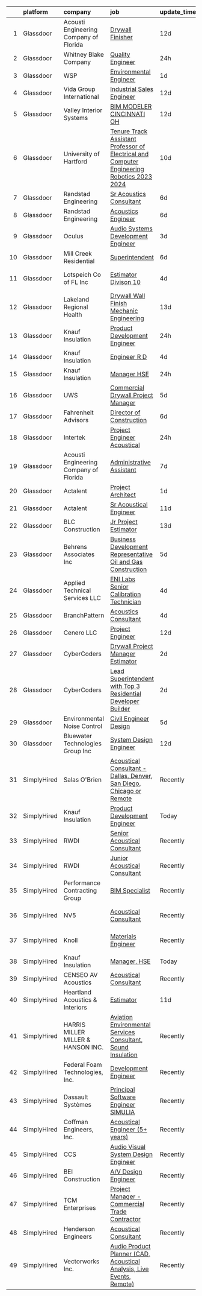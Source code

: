 

|    | platform    | company                                | job                                                                                                                                                                                                                                                                                                                                                                                                                                                                                                                                                                                                                                                                                                                                                                                                                                                                                                                                                                                                                                                                                                                                                                                                                                                                                                                                                                                                                                                                    | update_time   | location                  |
|---:|:------------|:---------------------------------------|:-----------------------------------------------------------------------------------------------------------------------------------------------------------------------------------------------------------------------------------------------------------------------------------------------------------------------------------------------------------------------------------------------------------------------------------------------------------------------------------------------------------------------------------------------------------------------------------------------------------------------------------------------------------------------------------------------------------------------------------------------------------------------------------------------------------------------------------------------------------------------------------------------------------------------------------------------------------------------------------------------------------------------------------------------------------------------------------------------------------------------------------------------------------------------------------------------------------------------------------------------------------------------------------------------------------------------------------------------------------------------------------------------------------------------------------------------------------------------|:--------------|:--------------------------|
|  1 | Glassdoor   | Acousti Engineering Company of Florida | [Drywall Finisher](https://www.glassdoor.com/partner/jobListing.htm?pos=130&ao=1136043&s=58&guid=000001833ae28e3aae24c8f86bc2ec5a&src=GD_JOB_AD&t=SR&vt=w&ea=1&cs=1_1d80d555&cb=1663140270107&jobListingId=1008111307410&jrtk=3-0-1gcte53of2g8k001-1gcte53p223e0000-59faddc4ab980439-)                                                                                                                                                                                                                                                                                                                                                                                                                                                                                                                                                                                                                                                                                                                                                                                                                                                                                                                                                                                                                                                                                                                                                                                 | 12d           | Gainesville, FL           |
|  2 | Glassdoor   | Whitney Blake Company                  | [Quality Engineer](https://www.glassdoor.com/partner/jobListing.htm?pos=124&ao=1136043&s=58&guid=000001833ae28e3aae24c8f86bc2ec5a&src=GD_JOB_AD&t=SR&vt=w&ea=1&cs=1_7aeba4ee&cb=1663140270107&jobListingId=1008136506633&jrtk=3-0-1gcte53of2g8k001-1gcte53p223e0000-1b82a6fbd75a1906-)                                                                                                                                                                                                                                                                                                                                                                                                                                                                                                                                                                                                                                                                                                                                                                                                                                                                                                                                                                                                                                                                                                                                                                                 | 24h           | Bellows Falls, VT         |
|  3 | Glassdoor   | WSP                                    | [Environmental Engineer](https://www.glassdoor.com/partner/jobListing.htm?pos=120&ao=1136043&s=58&guid=000001833ae28e3aae24c8f86bc2ec5a&src=GD_JOB_AD&t=SR&vt=w&cs=1_9961ebcd&cb=1663140270106&jobListingId=1008135079902&jrtk=3-0-1gcte53of2g8k001-1gcte53p223e0000-3a8945c45c2858a6-)                                                                                                                                                                                                                                                                                                                                                                                                                                                                                                                                                                                                                                                                                                                                                                                                                                                                                                                                                                                                                                                                                                                                                                                | 1d            | Washington, DC            |
|  4 | Glassdoor   | Vida Group International               | [Industrial Sales Engineer](https://www.glassdoor.com/partner/jobListing.htm?pos=111&ao=1110586&s=58&guid=000001833ae28e3aae24c8f86bc2ec5a&src=GD_JOB_AD&t=SR&vt=w&ea=1&cs=1_ac33d151&cb=1663140270105&jobListingId=1008111180203&cpc=87A0A889578C8297&jrtk=3-0-1gcte53of2g8k001-1gcte53p223e0000-45ea590a11d36c19--6NYlbfkN0BKh1GfjG2GgaweCGwRilhKqgQKQyGWwoUkATQ-Al_G5lMZaAAyGkry29crxpYVDw2smx5vOMK2DdRc0hXkJn9mO1yeXw5Z4yiHqiKVai_-9oyhLah3zUuXSCNkcEtYyU_QDCB191cXXHETPAK-xCWV0Oc6TCALtN7vd5YSsFzsLKy4_Kyy-Cm-6k8bjFeVc2EyHoW4CsVnPTrS7BNH46_qBZeXSGegPJnI9evaUxXV9eVvWu6_H8oDX78hSlKXmYFC_8CU33k9Xa8qNLY30B3BvrjWUA4-7PiCATEr05l0lkCkXvI9T5fAIZdibp3XxGUTf2GKITzIal-wsQqMcZyyOyt-OM2mvyJKez1_TcNbfdYIR-9lOal7qQlM5E1wzmysgjO-jfCrMc99Vs5a7iAZF0IsOS95BuYmw-svrGzSy1clzmSrHdLSK13RqUz9qkRVmpQD8ifUlWgYAHFsT5HJEfK-pZaqF9ZmSx1GejD7V91zeWXYHalG7z-F4Baa4s7x3vGTqZCQrQ%3D%3D)                                                                                                                                                                                                                                                                                                                                                                                                                                                                                                                                                                                       | 12d           | Texas                     |
|  5 | Glassdoor   | Valley Interior Systems                | [BIM MODELER  CINCINNATI  OH](https://www.glassdoor.com/partner/jobListing.htm?pos=129&ao=1136043&s=58&guid=000001833ae28e3aae24c8f86bc2ec5a&src=GD_JOB_AD&t=SR&vt=w&ea=1&cs=1_cbd4baa1&cb=1663140270107&jobListingId=1008110216426&jrtk=3-0-1gcte53of2g8k001-1gcte53p223e0000-e6d99eb67944afce-)                                                                                                                                                                                                                                                                                                                                                                                                                                                                                                                                                                                                                                                                                                                                                                                                                                                                                                                                                                                                                                                                                                                                                                      | 12d           | Cincinnati, OH            |
|  6 | Glassdoor   | University of Hartford                 | [Tenure Track Assistant Professor of Electrical and Computer Engineering  Robotics   2023 2024 ](https://www.glassdoor.com/partner/jobListing.htm?pos=121&ao=1136043&s=58&guid=000001833ae28e3aae24c8f86bc2ec5a&src=GD_JOB_AD&t=SR&vt=w&cs=1_9570f536&cb=1663140270106&jobListingId=1008115321804&jrtk=3-0-1gcte53of2g8k001-1gcte53p223e0000-bc0c8d21b4a7b663-)                                                                                                                                                                                                                                                                                                                                                                                                                                                                                                                                                                                                                                                                                                                                                                                                                                                                                                                                                                                                                                                                                                        | 10d           | West Hartford, CT         |
|  7 | Glassdoor   | Randstad Engineering                   | [Sr  Acoustics Consultant](https://www.glassdoor.com/partner/jobListing.htm?pos=112&ao=1110586&s=58&guid=000001833ae28e3aae24c8f86bc2ec5a&src=GD_JOB_AD&t=SR&vt=w&ea=1&cs=1_28449f0a&cb=1663140270105&jobListingId=1008123442669&cpc=48B9F4758953335C&jrtk=3-0-1gcte53of2g8k001-1gcte53p223e0000-9365064320d96566--6NYlbfkN0BDx217eft1lC7uqItkaModCFPNh_e0lnHdKkvEJecXwu4gIqA7CFTnXnpT3oVx673wVCsKyHfZF2H7vfg-C-kQNyuMQoGWERsley9RsTTLg193ncbxe3vac06v7U4x3r7xO6gNvJHID_6Qcwtg4u_yVvCCLNP5dJ9cLiRkR46TnmjSt5zZQTv-3vxipWCtVi5-f-nOrEy02mvgij1PwwYuWA5b1Wg81RooJOyNoGU4ZA4I9NTz0Jt86ttZguhlaV9lnEgG5ORxOJxLEdTOaqXKmdfzOvjvJ2dJBr1GmCKQYJHXdb0-DeQxsH0HQh4Gh7MoZAaQOvAPh-qfDZxxmQBrmC_hN3OEYPR_LAJgNTGiu0pB_1_wDFWEY5BWdm_0TkVUE-7_S4McRcCkX5ktG1kFxrEuPfpDGhiqeZFk4EJG7BYAYNteYII76ZMFk8NUTsmG5kkwHp-joiYl1bN64EbOJc7IhZsqKoy3W2JFD3EuN4qak6umYiSuR0RSYh8sPG8m8swLHBOIxW_kkv828M04a8k5Y1WRgPUOU7Kr31E-l3UT45LtgRIUZITnq95I23nxUR_iSpHs1Ok-OuZ8iNc4XoOa4y3qR26tKymyRrZE7tCNj9YNY9GeAwgxDlevetfnA22mkQJ_C-4QbAnEdz8H)                                                                                                                                                                                                                                                                                                                                                                                                                                                    | 6d            | Los Angeles, CA           |
|  8 | Glassdoor   | Randstad Engineering                   | [Acoustics Engineer](https://www.glassdoor.com/partner/jobListing.htm?pos=113&ao=1110586&s=58&guid=000001833ae28e3aae24c8f86bc2ec5a&src=GD_JOB_AD&t=SR&vt=w&ea=1&cs=1_42fe35f8&cb=1663140270105&jobListingId=1008123442672&cpc=1160948BCBA38B5B&jrtk=3-0-1gcte53of2g8k001-1gcte53p223e0000-0c40274f66cba0c1--6NYlbfkN0BDx217eft1lC7uqItkaModCFPNh_e0lnHdKkvEJecXwu4gIqA7CFTnXnpT3oVx673wVCsKyHfZF5wrjbNbTx-uVUz91CaNJ7PRAnKJ0RYwhn-dYa4fThc24i7nTy_8dGSknNKTTrwWLF5Qxr_jZ-gP4o7qVr36d8BA-WkwGLh7dCcXB99IYEqYx6Utx84CS1J-W59PwlQ6hKmIlxjxLVAsIcBJE3XkTtNPKAWN6pxPmvysvCaU9ndlIuo1HstfiuiWIiqFyj3idVKitsqmQmaIW8nM0M6efj88VqIPUfc5r750KdtJwVCpXhlzTfYT_okHLja0txo2uJ_NyHw7qYYeJNHufiqj561mvZgii2NGM1MdsvY8xX5b8uNovHsaHYsmFyBmdWkMRZnCAHn6my2pFVAR9xFb3bENPJLrNaGTXquWaiznpVwzRy3yqC0syW8_lEgGdArvC-6WVYZDNnO3Gu29e3_sSZX9HVW34w4WjGOx8VjPNe6ytzWxDAbvFt8EE1RokXdYLAX-h4PK4XlEn_TDtLizf80tmr0MXnLXFPsBFJ8K2YL8k5uybVwzJURowqkvPMroYCLCQ-XxioNmd_9b1sHTvHrPNsHGkKe9otqSIbphi7bDFR_5AFW-bSHcv2WNCdH91g%3D%3D)                                                                                                                                                                                                                                                                                                                                                                                                                                                              | 6d            | Los Angeles, CA           |
|  9 | Glassdoor   | Oculus                                 | [Audio Systems Development Engineer](https://www.glassdoor.com/partner/jobListing.htm?pos=110&ao=1110586&s=58&guid=000001833ae28e3aae24c8f86bc2ec5a&src=GD_JOB_AD&t=SR&vt=w&cs=1_6379d201&cb=1663140270104&jobListingId=1008130556258&cpc=F583A5AE0DDDFE3A&jrtk=3-0-1gcte53of2g8k001-1gcte53p223e0000-8bb82cbbe3504354--6NYlbfkN0DYl4UJW4r1Vl7FEn6T9F-rD9lpC-0oMJVSiWjK_MGUd8e8cHXcpv6KPyjLHZEfqkUa2Jc6cPcSLweQXWFi6jgfWOB8t5nt2TJ8m4ZXvMzZeSMyU9pEWSUsWTNp2Ij30FrBtZC-9zO3hKWrdhuAuW-GSgnkFm94c00Mkzg9ijuhK47E6eMhy5_d7MylRijb7R14gyYRZzzZjjNm73Ozo8OxxHu-3b1lCAoO07NWWtQkkXwzzx-XrVkGHKXMvr3ABLdtjwhQMN2oiWEh2qEVSAGQ5jTY9BUMOS6wt6i0WR82doy7KwAnLeubo715vF2rNmUT9us2HVLpx8HwtZmZh0wTCBewf3WqxP_-HNVMiYF3TLkz6haXNrDBK0DaplhdnGRUDeFLuXOcQcBxOo4ydyaaxei66vEz57-77RXIP3o8lzUjsbNgB5ipV4WJpsQEU5ozwcTfGhKMMd4TzGiYzo0eikAl4EybErhgYfVmgutv3jObHSF8aZp3tvTqMzbVOwQe2OYX-1EDuQ58O-iMIRMEBJP0tgvcGtYl5cIbGiyVjCyfb94m_tTOExcrPzSFu-HbwfgiG7FPNS0p9yJbizVueTj4t0CtembJ8CSQ3Wzgk7B-WNoRbrnQfRovmPXFNcoAQz4uqNAxfCot2_SwJ0gDIj2t46m17_wQ7d_DzZ1L5euWVzN1OgLVtXI2Oljhy_gIRR763V7aWqX1FRQxIehiuAHg1OIOwpyEvvcB7peSRgcinCF2Mco7EVC4FShgOMarEFcfFP16h1i8G_v3TFiTqdw50K92T1zlLLfbrrAuxQkPzX3RrjqKyAUXDcPWjea7mxGlEXY0ydyJNKMgsQJdK0zLXcy9KbaiaqjcFVOig-y-mw0-Htm6f_svfEkERr3QG5KI2W-Zx4nCJ4epuA1Zu6dtXDOiUDE0hiTR7NwE0EyVoaQ4wcpv9AH7xtd1KSMu_6Yg6BiyEyfh9t_B9dPdP0tu1sjgaWHOSz7hIyLRrYSZNaQEtwcRlcNf20tXZVCeWcTXlmxtKSP9b4RsjeRWshciLKbka0RafngbPrHeNOb5VvuarVhm0EoIA_-2xbs%3D) | 3d            | New York, NY              |
| 10 | Glassdoor   | Mill Creek Residential                 | [Superintendent](https://www.glassdoor.com/partner/jobListing.htm?pos=125&ao=1136043&s=58&guid=000001833ae28e3aae24c8f86bc2ec5a&src=GD_JOB_AD&t=SR&vt=w&cs=1_7c3350e3&cb=1663140270107&jobListingId=1008124330134&jrtk=3-0-1gcte53of2g8k001-1gcte53p223e0000-0b403970414c25f4-)                                                                                                                                                                                                                                                                                                                                                                                                                                                                                                                                                                                                                                                                                                                                                                                                                                                                                                                                                                                                                                                                                                                                                                                        | 6d            | Atlanta, GA               |
| 11 | Glassdoor   | Lotspeich Co  of FL  Inc               | [Estimator   Divison 10](https://www.glassdoor.com/partner/jobListing.htm?pos=107&ao=1110586&s=58&guid=000001833ae28e3aae24c8f86bc2ec5a&src=GD_JOB_AD&t=SR&vt=w&ea=1&cs=1_aa036282&cb=1663140270104&jobListingId=1008129396119&cpc=25F7D4ABB6558D0F&jrtk=3-0-1gcte53of2g8k001-1gcte53p223e0000-41f33a4b0cf844e4--6NYlbfkN0ARd-d_mk3fv7CsTzJI1efZU9fdCZ0pIicvHcE4ak8lb2QDs69G3HXkD85mIZKgWie_EH0ttPTPLMQXyY7SATuMQCCrub-AMTqhc3uVH_oQyp47DA5ooRc8lTMJsZy1cVtTpsBF2YP3KwdWWYbEUTBr1yJCjnaztYUpDGz0-7SlBzygTNjme7H-PpCkDTMMZx5UjTMB_ub4XkFYhEZUwe-mCKjbPAXc4C4HOFgvkIccFWPIk8Na-QtRl7BUrYP2O9XVEH39OXEsAU1wp3kaA6OwcVJJhGCY0MvhZ4R6JYDrola35jzaYsV1B9qVfgRR0IUH5LGyN0INsAtKC0OKhSSZV3BRgeOZlJtt1tGpxYKPBUXASY-btZWgxkhZo9BM_9zQlSqTKZ-07mZLoUuOZ4fDaIdBqrIMYzZHepGMqAPGBeBi-RG8kssOtUmw4QCgQq0hT3JTaxTnRXN9mWmYFO7pi5PU3xoJ-AYZkM2fdSDHJPyUuCkKBdzCe81U-LwHfwe1DqnclZd0OQ%3D%3D)                                                                                                                                                                                                                                                                                                                                                                                                                                                                                                                                                                                          | 4d            | Fort Lauderdale, FL       |
| 12 | Glassdoor   | Lakeland Regional Health               | [Drywall Wall Finish Mechanic   Engineering](https://www.glassdoor.com/partner/jobListing.htm?pos=119&ao=1136043&s=58&guid=000001833ae28e3aae24c8f86bc2ec5a&src=GD_JOB_AD&t=SR&vt=w&ea=1&cs=1_95ed75a0&cb=1663140270106&jobListingId=1008105991833&jrtk=3-0-1gcte53of2g8k001-1gcte53p223e0000-b499d157572859d4-)                                                                                                                                                                                                                                                                                                                                                                                                                                                                                                                                                                                                                                                                                                                                                                                                                                                                                                                                                                                                                                                                                                                                                       | 13d           | Lakeland, FL              |
| 13 | Glassdoor   | Knauf Insulation                       | [Product Development Engineer](https://www.glassdoor.com/partner/jobListing.htm?pos=101&ao=1110586&s=58&guid=000001833ae28e3aae24c8f86bc2ec5a&src=GD_JOB_AD&t=SR&vt=w&ea=1&cs=1_1f9ecbd8&cb=1663140270103&jobListingId=1008136628584&cpc=E1C104E4DB0A9973&jrtk=3-0-1gcte53of2g8k001-1gcte53p223e0000-7856583687082724--6NYlbfkN0AgCNq5Q9JZmzoW3qRvN8nsjI_K7hzeHLTyl9cbg4zvCuAwJ3I6BceYlWxJTxN8DwW-UgRDF5JuJSKTmh-k_N52AEArxxyOD0WNUcQZlgAObincYvAH3IXG2_TrzqqD9soyCYF-0ntN6ekpt19krMHsaZEVX2aNutxJltnPodVuJ0PmGP4bchhFhDJKX5NYnqoeKLXeXubYVgl345pmeVEpFmmUyk0JuyZxT3v-3tcOZL09ICJy8mBcfPCv8sbxCEM9Qj1NUDqp5g2xzEtcQ3Af67d-JIW4c2vqxVT1rEUV1-t0qroQcfpaPd0CJ0UTLyF3tSZYh6ljBJd2r5WtBmdW5Go8xF18nvpil7bTtAfXlY8oUnZMBXmctEyd6qaw9emAWod0nu2Ft1OFSS0lAX-zyO_I7q5LOCpd6HKE30F6adubJ74WRS0A8-GV579NGVbs3qO79V5XJCFJn63RKJN9hxlg1n5s2wjyTO_FblOlCd2WTvzicrl1DVSLSE0sD84vEQ1JQZm85dF6aVrkn9aC)                                                                                                                                                                                                                                                                                                                                                                                                                                                                                                                                                                                | 24h           | Shelbyville, IN           |
| 14 | Glassdoor   | Knauf Insulation                       | [Engineer  R D](https://www.glassdoor.com/partner/jobListing.htm?pos=122&ao=1136043&s=58&guid=000001833ae28e3aae24c8f86bc2ec5a&src=GD_JOB_AD&t=SR&vt=w&cs=1_f6bf2d3c&cb=1663140270107&jobListingId=1008128375857&jrtk=3-0-1gcte53of2g8k001-1gcte53p223e0000-c98b017abcfe1be5-)                                                                                                                                                                                                                                                                                                                                                                                                                                                                                                                                                                                                                                                                                                                                                                                                                                                                                                                                                                                                                                                                                                                                                                                         | 4d            | Shelbyville, IN           |
| 15 | Glassdoor   | Knauf Insulation                       | [Manager  HSE](https://www.glassdoor.com/partner/jobListing.htm?pos=102&ao=1110586&s=58&guid=000001833ae28e3aae24c8f86bc2ec5a&src=GD_JOB_AD&t=SR&vt=w&ea=1&cs=1_7723fd89&cb=1663140270103&jobListingId=1008136636747&cpc=328097CF308554EF&jrtk=3-0-1gcte53of2g8k001-1gcte53p223e0000-25d16cc0c1dbeb12--6NYlbfkN0AgCNq5Q9JZmzoW3qRvN8nsjI_K7hzeHLTyl9cbg4zvCuAwJ3I6BceYlWxJTxN8DwW-UgRDF5JuJYc2n8PO4HPRt_RtoDrYHUrIQyQlNivMnlrlqOvQ0JwL8bfnY2uRedQFLYar8RF_NB9ClyQ6OKOKiMokRuMy3aNWuR6GrWpPJKnp709K_dyXpWIOAMrkTpYcM2WtWmlu4JlYF-ey8lTZXlWKFQaxPF4YA65JC6-6bkaUlNWMmytAY25CjYKWiraFVR95LlsOL0t3PgMP4vAGmBu_K0tDX3hQ_J92RhbSxphsZm0DBMG9GIL_BQ1PVNS8yAcJNtivSda-PddnZdeFedIVXZn-IGbmx30U9afoDpFJ067t0o2Q-M3X_m58dX5bvHfSXBH9rLJk2wO0tpX76WwO9UcxuRKGz_wuQyqwcnKhUhJ_FVfdI5IPAYqH2Sc51gUIAd5JuYFbNfCfGiUXEUzGk3y8qWDJ26P4JchIHvfz3YVu3uNNZP6aDmNP-e2Zn7JXWaNJ1Oqo7ATdFCH7)                                                                                                                                                                                                                                                                                                                                                                                                                                                                                                                                                                                                | 24h           | Shasta Lake, CA           |
| 16 | Glassdoor   | UWS                                    | [Commercial Drywall Project Manager](https://www.glassdoor.com/partner/jobListing.htm?pos=105&ao=1110586&s=58&guid=000001833ae28e3aae24c8f86bc2ec5a&src=GD_JOB_AD&t=SR&vt=w&ea=1&cs=1_ce534553&cb=1663140270104&jobListingId=1008126710607&cpc=E1C104E4DB0A9973&jrtk=3-0-1gcte53of2g8k001-1gcte53p223e0000-3f8b16f3b7b2c9e6--6NYlbfkN0AtlW_omU2Xx3W-19HQ_drmTKCWebiHnmA5lS5PDL5G8WHWVC1E87Ezqn1M9--IDSiH_iqFHr-Y2FCd47_jyiTPkxcEYNtCMoJ2UjSxTabh2Cp_ttFnCWkYd0Oa4Ak7o6gJXBmpTPvt52Nxoi5DFCjMmYdLdf0poSH5Ip_fyZuaT9kJaKPirAbgUUw8vV_yb0YyaRKI7UgYufZsOmVbQTk17KHBCB3ei9cM79FXAwpb-2mV06nKCRcYVi3lwsI4RrThRA1rWOmTctode9K3AmuPT3Z_oQY5LtXl9naiRR_oEJndR0dVAYmjnf_Jt7CoPXhs3f_iZnCAof6KuJzlmiRU1YHbb6ztnTj8Ma3sbO5BCqXke3smZqQI2Niw4gC-7Xt5tN-hmOw2MRjWF0Mj7FuCs09V3TLlBM6UZTDSvHBqwicYPvPkdB-oQ3yNNJ3MdPIz-7ik55CJSbh0iIBqfJs6mXfnRc0n7dVxS0QyH_f7aFuf-lbSk0ldvlLGJTlB3OyYf2eEIVNTO1GB7TgPyRBu)                                                                                                                                                                                                                                                                                                                                                                                                                                                                                                                                                                          | 5d            | Winter Garden, FL         |
| 17 | Glassdoor   | Fahrenheit Advisors                    | [Director of Construction](https://www.glassdoor.com/partner/jobListing.htm?pos=104&ao=1110586&s=58&guid=000001833ae28e3aae24c8f86bc2ec5a&src=GD_JOB_AD&t=SR&vt=w&ea=1&cs=1_59d81b67&cb=1663140270104&jobListingId=1008123234017&cpc=0EF3FADC52EC4A72&jrtk=3-0-1gcte53of2g8k001-1gcte53p223e0000-611df7ce5d72a717--6NYlbfkN0CwjGqOhigleT27TDTfE1Nkh2RUvZY35Ev74XMTfcGCbb3qP65Ek4lYWDGxXuxkQ7TCOWJU0YgpXFPcnNC6DWNvnx9mPtlEYRV1Jx4di_XCV6jJRQh-WOiUoAeB4GW9Lc4NpfqJpsSJO6ST5pyYcDiMEo40T86LzeGTWnYIOw_FMP-_DkHIMuEJ3VARfzkXHXd-S0W9KfnIQ-aAT2D0ZTQnfzA3yg89STfT6czdHnEjUPYqdP_cIIS2gPWfFx1ZhVAfp8CTUcf5OTo5wMFB5Sb1jAXjKi8eTQhORV9tGK2rENRkjGCbOCYD6G6Ao4Dnw7-nNxUFXou4UgihqXZaMWrVDgdGiLyVI50W-gyDXEBeYjGzy7wEjJPVGNtZ-eF9TUti_364ZWcq1KNwGPOETwi6ts3lwsqrtVGCmjhMRMKggmEE8ZQ_cyeurG3oxF1B5m5eYqpUb21FSjoVMlDmxQ7Hu31bZZtgYqULdeC-MYoGaBQWAjS6-fxLqqXZ1mO722M4SJ_fSHdbSQ%3D%3D)                                                                                                                                                                                                                                                                                                                                                                                                                                                                                                                                                                                        | 6d            | Martinsville, VA          |
| 18 | Glassdoor   | Intertek                               | [Project Engineer   Acoustical](https://www.glassdoor.com/partner/jobListing.htm?pos=118&ao=1136043&s=58&guid=000001833ae28e3aae24c8f86bc2ec5a&src=GD_JOB_AD&t=SR&vt=w&cs=1_91f93050&cb=1663140270106&jobListingId=1008136593561&jrtk=3-0-1gcte53of2g8k001-1gcte53p223e0000-319aee61e855d6c2-)                                                                                                                                                                                                                                                                                                                                                                                                                                                                                                                                                                                                                                                                                                                                                                                                                                                                                                                                                                                                                                                                                                                                                                         | 24h           | Cortland, NY              |
| 19 | Glassdoor   | Acousti Engineering Company of Florida | [Administrative Assistant](https://www.glassdoor.com/partner/jobListing.htm?pos=123&ao=1136043&s=58&guid=000001833ae28e3aae24c8f86bc2ec5a&src=GD_JOB_AD&t=SR&vt=w&ea=1&cs=1_47f024b6&cb=1663140270107&jobListingId=1008120950392&jrtk=3-0-1gcte53of2g8k001-1gcte53p223e0000-2bfcadfbd21a0763-)                                                                                                                                                                                                                                                                                                                                                                                                                                                                                                                                                                                                                                                                                                                                                                                                                                                                                                                                                                                                                                                                                                                                                                         | 7d            | Tampa, FL                 |
| 20 | Glassdoor   | Actalent                               | [Project Architect](https://www.glassdoor.com/partner/jobListing.htm?pos=117&ao=1110586&s=58&guid=000001833ae28e3aae24c8f86bc2ec5a&src=GD_JOB_AD&t=SR&vt=w&ea=1&cs=1_2112730e&cb=1663140270106&jobListingId=1008134974344&cpc=9908D8D4413DBB8A&jrtk=3-0-1gcte53of2g8k001-1gcte53p223e0000-ba5e75814eff5c73--6NYlbfkN0ChYVx_I3yfZ_JDY3EFoivtqvi_stwnZ_kRt8Dowt_l_d1ydueao4NE-oUleRJ4yhhNyDAQM8zxtoB8zzNpfSI6luup3VnzF46alfvVb4CRF2CXhypXGLy5KlW-Fd3IeRlHqda-gpaZUUIOLxVEB5k3gV3hn2ipNXYY3wPyUYWM19icZlWnephcS0P9uXmqdGd6VhQqXOr9v0DBR_1VPN8WFXmZoMYyR_Zmx0qalKXri31-4dBVsV_lAVEvQGO6UyOam_aGBmHJ728FMOGHoSd4WmAdb5CWTBEmbTX7tx_tjLvT6BKZzqES6PJunFfJg2006Y2-ZNI5MIPMQH7BF-gyBvSPORGG71-SzNmQJRrFzlQIU2p8GKBmCSIxEO0Rf_s17AreUecmS3ufj5me_zIIvAKww_YrVt8pTG74cqEo4ceiOUwkLiGlCuNDmlHIXhHEcyUzNtxjEWNn7am1uK-GcZpZhLASo74z0OTZfzrc323_ggwdNZcihN3TI7OlNtcLTin6gM-kDRuwtcs51o0xmv7m9XvZaYZXr1BkPcsGQFolHpx1xhSk0UTyPupHR0zURn22qkBBQ1IrP0Y4-pesHcMrb84aQbphrBcmEm15OPgsJ1ZvDJtykQsDZ0Ma20GyYxZZ6Y22FJMTwUmr1zJUSopmd82HOKEuAEZflSTT1H7QRDpFoyCdotNn4AsIgZiJrX3KWLWk_ukgL-OKj1Mgpk6KrlphCdyLGNGOpVJZOlO-03z7c4yvAeSXPz8ViVnfawSpLW1nJRSYWP-DzQbBEtIINkOy7idjWfCLCYmzvf2A_b87phSZfGQu4gd9Rn87S8E5LhxhxxiWJpsXn6nXVPGEh0d_d_GzIVJ9uvy5Ix3rRl_k-NEFmdjX9ZX94IUZ2B-Izx2nuvlF8ro5vEO1_4pEqwSXjIAD7XB-P7O5YJFYJMXNZhiVsQ32yZ_5HtLSryIMX-hjweVKikxz5w14)                                                                                                                           | 1d            | Atlanta, GA               |
| 21 | Glassdoor   | Actalent                               | [Sr Acoustical Engineer](https://www.glassdoor.com/partner/jobListing.htm?pos=115&ao=1110586&s=58&guid=000001833ae28e3aae24c8f86bc2ec5a&src=GD_JOB_AD&t=SR&vt=w&ea=1&cs=1_028625d4&cb=1663140270106&jobListingId=1008114848431&cpc=2CAED5C921A5F994&jrtk=3-0-1gcte53of2g8k001-1gcte53p223e0000-3d7b00e37e2d442a--6NYlbfkN0ChYVx_I3yfZ_JDY3EFoivtqvi_stwnZ_kRt8Dowt_l_d1ydueao4NE-oUleRJ4yhjPp1siZD5EE9ZDun2UPsTnlwO4WbhFG2DGXciWZZkAveZ3a2Kg-elVAsGDOg_OBrXsfkgZfBIhew37BJDW6n78ukRjo-Mx7IEcEOSFC-Lw3tSjDcuNNLVMG6OiTOtfRYQQgLsHxyLbWSsnI8D5Hyxw7DcNRIstzJqdkp0ZSNGiMY2Jp4QIb9eZzX9JvQ3IdTPmNk7uSzAMfR0Zf8b4tp_4HpVAXUTeCinUo1No3aFGTIacRxBJjRddjCZUKhUweU8dhA4maZXW1WK7QDj3NZyliAL8MUS890MoohhULYwiqxUUQEfnV6gz3rhC71IjVwJZJJDGN2ltloPhyCC_pCyUnid67kz_y810NnYDtUOKO2R7bG1eJP5LhLZp6Zx4EwMA6uRouME49XpeZxxeyFqLSwPeBpapizfJEbp6_Rv3o-mPGzbKiseppPDnihK-lfehVL7H16Uld_b4oclJjZvlvMbvVvyR88ijnxxXbBv4jkdtIgF6RMQ467L-0jm3F3Tf5Fr8oFdLcIGfk6F91Dpuo1b_agnyRggY2YHb4stD9fecA55c263131vRa45BwJa8yKbGXzrPwcmrkj-mbmfRyI9yrouUV5JVasaCYF1y-0CZ6Kf2reZn_B50sZQM9a3kFY0RMzKA9zCEhlzlR9fHjeIldjaCsasTGYVggvIASXcUqZbocCpbvABcBRhmsnYq8NPcCzF23hOjoMwEYLIlSyvPeSzsTSFw0NgNNTqwVdMc1qBpSBtQTvHkS42jjcfnoxUvh92nEzbgrDDU4u_4RKTaN7xaRAAHOYTo7YKdwt2iD_7MF4LoWvxSyM-EvnrO6ynYyGtAOc_HhZywsYO-rLN_2JwninrLUgXydgGEEaatgRcqgLrfP2dw1h7woyZgzM2fnuHOZUGRyoqKm6KR)                                                                                                                      | 11d           | Chester, PA               |
| 22 | Glassdoor   | BLC Construction                       | [Jr Project Estimator](https://www.glassdoor.com/partner/jobListing.htm?pos=126&ao=1136043&s=58&guid=000001833ae28e3aae24c8f86bc2ec5a&src=GD_JOB_AD&t=SR&vt=w&ea=1&cs=1_dc518acc&cb=1663140270107&jobListingId=1008108151058&jrtk=3-0-1gcte53of2g8k001-1gcte53p223e0000-28c3fc40f37e1cfa-)                                                                                                                                                                                                                                                                                                                                                                                                                                                                                                                                                                                                                                                                                                                                                                                                                                                                                                                                                                                                                                                                                                                                                                             | 13d           | Elk Grove Village, IL     |
| 23 | Glassdoor   | Behrens   Associates Inc               | [Business Development Representative   Oil and Gas Construction](https://www.glassdoor.com/partner/jobListing.htm?pos=103&ao=1110586&s=58&guid=000001833ae28e3aae24c8f86bc2ec5a&src=GD_JOB_AD&t=SR&vt=w&ea=1&cs=1_70af4d89&cb=1663140270104&jobListingId=1008127161204&cpc=082A188D6FD60392&jrtk=3-0-1gcte53of2g8k001-1gcte53p223e0000-d6b78f41ce1f9211--6NYlbfkN0A1Hx1H8Z_ZGf51L8iwGP-htVtHzPykBAmnYM3BEYS-BkcEn6jTHQ81Ccbu58sqjy5n50vtKb7T59B4nzayAPkbqbfeAfTtgZfBz59pvlwCltKucOh67zmWDZtiRZLuLxdHwhRjSBuh61AeJNp7xCet8ajDbOvbmrL4bYst67sh2IhjFQo0FqxER2gb7jFsTtS_L7LNVHPO4SYJrY1r3OIQaXA4pyytG2klYZ7WPOtWLF-cLpCM0gYeIGm_WyTcWkWZjgeuCkYvj8mOqvhSd_In0uNzrglvmJIAY0pdoMlbu19NAo91zU9umJADhyW6cqrRtRemrLIB_2SEX8VJFWjSzc32uzJ5Ky_pdNRGhVEEP9Sb-HSS3t3cNXNb1j_8zsGDCJAxsLP_u4xgAeFWWTE5mUXry4cBVGvrGdkiKMyzYg9ISjl1LfXTNQpj-hdJ9lv_OjlVSyKu16c2jp60lCcq2h6X2dFBP1l-tUUxY-g1FkPsAQ800piKCInnSsu_8uRHh-vBFXjU-Q%3D%3D)                                                                                                                                                                                                                                                                                                                                                                                                                                                                                                                                                  | 5d            | Longmont, CO              |
| 24 | Glassdoor   | Applied Technical Services LLC         | [ENI Labs   Senior Calibration Technician](https://www.glassdoor.com/partner/jobListing.htm?pos=106&ao=1110586&s=58&guid=000001833ae28e3aae24c8f86bc2ec5a&src=GD_JOB_AD&t=SR&vt=w&ea=1&cs=1_1fb88646&cb=1663140270104&jobListingId=1008129687509&cpc=BC616B31DCC8F979&jrtk=3-0-1gcte53of2g8k001-1gcte53p223e0000-1a49f1485505b40b--6NYlbfkN0DiRxgWFxDVZHkcCa-XhrrfE-17poyE_vqHQZUFOtTLkrmGIVa-lTMqP9TcvId4DrLF6vbrw0ecZXTaKBFOnzsSkxUN_CPgtHFBmtsF5wsYuFGj2gN5L8agme2kp4R4kBAh-RoTUMWSDW2jtjZl6-IS8OZwHmj6BXaAUbJ50W91FziEunXZMqN1INs2olgBn2u6OwN9zR07QpIJLWXRv2AEGIjHcOCZj3V2EXR8QYSymgqSWKcF9iYDqXYkPp33EA8gjovVGMW8oOerIKm-XPuoG2DldEr0r-vizj0iGNflgJrmsBbf-sZzv-QvALc1dx1gbt_oZMp21ZBWVzLXB7qSdPhTttmVmDW8cxj2nltrPBcFazvvfWaShkZxubGC_1Ori0UDsp-OrJQ0yk5hCROKf9Zax2THKDSdFVL1APq0NUuMWo0HAMmJh9oM79mhghp-WOH_SRhQSOBwsQkjVS_C5nGpu9lyA7uxLPNjGNdVN5FXIqvYRv_Xj3SiN8UgJcR71cDAm_HEXIz4-HlPZLrZnhT1TiGxjFg%3D)                                                                                                                                                                                                                                                                                                                                                                                                                                                                                                                                                      | 4d            | Fort Wayne, IN            |
| 25 | Glassdoor   | BranchPattern                          | [Acoustics Consultant](https://www.glassdoor.com/partner/jobListing.htm?pos=128&ao=1136043&s=58&guid=000001833ae28e3aae24c8f86bc2ec5a&src=GD_JOB_AD&t=SR&vt=w&ea=1&cs=1_d3469668&cb=1663140270107&jobListingId=1008130243571&jrtk=3-0-1gcte53of2g8k001-1gcte53p223e0000-166188b6faf1e48f-)                                                                                                                                                                                                                                                                                                                                                                                                                                                                                                                                                                                                                                                                                                                                                                                                                                                                                                                                                                                                                                                                                                                                                                             | 4d            | Kansas City, MO           |
| 26 | Glassdoor   | Cenero  LLC                            | [Project Engineer](https://www.glassdoor.com/partner/jobListing.htm?pos=108&ao=1110586&s=58&guid=000001833ae28e3aae24c8f86bc2ec5a&src=GD_JOB_AD&t=SR&vt=w&ea=1&cs=1_5142d8f8&cb=1663140270105&jobListingId=1008110791621&cpc=983919718F9DC6F6&jrtk=3-0-1gcte53of2g8k001-1gcte53p223e0000-cbff3c187c57008b--6NYlbfkN0Dyh_9pVTOrbB7_YOS-XjJrOhS2yCgu89DPKXDDWkMHIfVs57qoazPq05j7m-1-fsAlz7VZIIL5tFAFjSdKaYtKmy7XgxctO2reQDFYKQpIuyV01Fa6oxzWrFRPkUq9Tmdg9g0Y-2ZHvf5xHpshpThYWMRyI-22cDG5zOJxOYsU1jV7pR3NG1sAbrutLi44x6H9__lFAdrbcRti3updaniAfeN4FhzEQ0rSzryemgK7dvuUQhgpLYw3KsH2eo4meYaiJIuNr6X38VN-PNYGzF7wa7aW656J8-VFWDnHZ1_iccU8hSyqhSZtCxXkEKXmqGrHQRDjLWXa7JwrgqZkIkUV76rYD4LxfIKxywCGsK1raR_XfO45REhYLsb82T204mePSMn8MD0i2bVyTpzT7HUwf3SgSb4lEVHU_JycQPB-CiBrBZdKMeXTlQFz_qp0mtuY1oaKaqdJNKZF3CWGWuK7G1SSOmHS_MS7V1DEWloHx1Hg9jkzhgaASVPw_AgMJONSGioqcS1pRA%3D%3D)                                                                                                                                                                                                                                                                                                                                                                                                                                                                                                                                                                                                | 12d           | Malvern, PA               |
| 27 | Glassdoor   | CyberCoders                            | [Drywall Project Manager Estimator](https://www.glassdoor.com/partner/jobListing.htm?pos=114&ao=1110586&s=58&guid=000001833ae28e3aae24c8f86bc2ec5a&src=GD_JOB_AD&t=SR&vt=w&ea=1&cs=1_84dfce2a&cb=1663140270106&jobListingId=1008131458531&cpc=6FC5BA77C9A4CD78&jrtk=3-0-1gcte53of2g8k001-1gcte53p223e0000-2b1187e5d0cd1d35--6NYlbfkN0CpFJQzrgRR8WqXWK1qKKEqALWJw739KlKqr2H-MSI4eoBlI4EFrmor2FYZMP3muM0KzrD_pLFXjgYO9olh_lrFVxR_HP8-TsZaLnyPLKRK8sbPEdn3Ew3F-Hy9gu3tij_Mp2aF3n1nXyWM1gqQATcGmu7NaGuhBfePXeZxZc92DuFGVEeKa9Rl6SFeLV2YLNOAk08t55TztQHMK_s2c7anErNQss_McJrH_Kun7T5eQr_GX2-TA3vq4svZhpYeHcqRmpFfP34Cf5HeMl9-nix4BdPAYF5P3JKrwOegbwZ5wEaVoHeCU-NpDnBHjl3_2hOoI9P3hmKvsZoi6SIpABasAfD9A61bVr5SAf2jbwY6XOLrCa7ipmPAemdlCVEvJtX2cQMnkb90FkbMyYI6wQs25PDtYS-yxR-JRKKaVVq-QnJqXGZ6U8laeJ-RuoAHCAZA16vG_vVIRYTrJRAVgvgZQxZ5M3WIO2Ty2wIQHmcw1IQlUyVC1n9xLETivmWlCakgq6AUP9o_XowmOd9Sc78CQfnS9ExZvfl7VJ4e7ee7tHezch7jfSavySDgoiHJmywH9xaLb9fXVGX1Iqu40l7--Bkke7Q6qhPMI_0XTsf4Hh3ykCyuBbQn53fO_Nwf9HJXA_w_HeMXi75y0pTeyTbGpwQBj9qOrjCS8I0l7xbDKDUrKEdbqH4IXEgn_M0F8t9JUvWZ5XGg5TGYTqRK6STaMr_81P5Gx4P54b-TkQRBMSLx7hO_FUORmotvF9824Qybx0fVJh9-h1a1rS3TeAcBOfsteWaTyeU61b0s3TR7jbTlSVliL17FFLynaSJ-DYFxf6WxRl_B5CNYBj3vN76aMBm2H9YNu_IbGQu-2RXsyBjtbs559KobsIfab4pamg5IV8nJe0CWzqbqnMi7VyaNhOIW_qafHGCDtB-sRR0hIk4bx-RPrx7mL-NniiHmlfpSS8zLYiJ_fdWwLAd-9odSjvlJ8ae4pCQ%3D)                                                                                             | 2d            | San Diego, CA             |
| 28 | Glassdoor   | CyberCoders                            | [Lead Superintendent with Top 3 Residential Developer Builder](https://www.glassdoor.com/partner/jobListing.htm?pos=116&ao=1110586&s=58&guid=000001833ae28e3aae24c8f86bc2ec5a&src=GD_JOB_AD&t=SR&vt=w&ea=1&cs=1_6fa5842d&cb=1663140270106&jobListingId=1008131458523&cpc=F4EED0218A761C36&jrtk=3-0-1gcte53of2g8k001-1gcte53p223e0000-894cad6c07117ee9--6NYlbfkN0CpFJQzrgRR8WqXWK1qKKEqALWJw739KlKqr2H-MSI4eoBlI4EFrmor2FYZMP3muM0KzrD_pLFXjqMbneQdaEEO2Cez_ccK1ZsXAiWbyfDBArevdZUdf4I3yoZgB12FCz7UWnsqPkhvJvtDEbX2ePz7WK-Mkx9pA7aVGGMsCZlUUe-zjRJsUP-fuNGONDF_yzHEeoOg32TySf5BF-p3J3JxvUNq6JPMClOVmRJT-Y0emEkAvHTsx4piafKxAYbsAnUbppAJf9DTfzgLW8tKS_YnbMkA780MbjjXOy_MfoCEoaUmF7dxVdE3990otECNyQBkz_P1-Ub7lX50wdhTWQ-6oPLktBLmAngghk1G5PKTWwzXf7DTwOpESOgas9G-MIABJpxbDTIOANF7EtjloAcYkgdm6X0nABmfb4jiewMhMSKBISTkluSeBpCmo4e-m1GhHhlYZxMI3sPxR3JOy9x6c-PG7sA5whygZrgDaobdwKL8-t029-pjAXLA5ktoTNJ1TqC5qzyKEaR6Qn_vgEqSG0hfdKIRFxLH7wMfNJKO_2nZ_6h7ujBsM47DxHE1PSkKMyH4fUBZkiuJn8RgcSca0p3tR89bgcVJIj7YjgoqEuAbpta6yJJPARurgqMSbtIQFcLGhDxJqoRLBzUY7UU2t5vQu3ePpXlTcGmGqYo3moq9yQuqeYY_-2I3GG4Okxw54OjYMpeaA0fhvDRTPrPmjtVGmkDDmwK1FuCz-p3DKcg2rOpn1nyG2upUOACwrxpdihjgJKR396FC6EPRePWTFrreD_Hi2jKhI1ZNy34_BuRCkvR6rRZKPVzpYrSa0Dg3b8j5s6YT9Eka_7f3ImAMpVaEFlSFr2Vhy4FZJ4hK2yEEOJLdr8zMeBKtoDbEzQV8qeJMrAYqCNPb5T6Y6srrZ9BxUlNlya832x49CBTqESb1q5GA2gZE6i5N84GV1yvZK5SybdsJ18xBjwVjhUFh-LWWEPJ6Cdo%3D)                                                                  | 2d            | Charlotte, NC             |
| 29 | Glassdoor   | Environmental Noise Control            | [Civil Engineer   Design](https://www.glassdoor.com/partner/jobListing.htm?pos=109&ao=1110586&s=58&guid=000001833ae28e3aae24c8f86bc2ec5a&src=GD_JOB_AD&t=SR&vt=w&ea=1&cs=1_333cd657&cb=1663140270105&jobListingId=1008127093006&cpc=6945AE2F4B03E059&jrtk=3-0-1gcte53of2g8k001-1gcte53p223e0000-10b6971fab9d8ade--6NYlbfkN0A1Hx1H8Z_ZGf51L8iwGP-htVtHzPykBAmnYM3BEYS-BkcEn6jTHQ81mBfVEoNet158nyUUgpWX57Vlv_WMp6toFP-08P9N4PdiBvjQTjFqj73r4hStDjZG-OLMaHtQxIrlkXYheUSVZqrGJ6xDm-oXaMPj8Zc_gjtZLrVxt1ZSkRI2CDKoGey0bGgsuD8XL0YqY85aBdK4rfc32bF2A9nXWz68DTjP3Zgsubw8-GO7yubAkv2dk67GE0GagueGGRy0hKBlXJSfDh69jTr1VG7TYbKblZpyeAX77DZwHh7ByEedCpcvkQjFo2zMlWXjdBP9SFoqEfzND75aP1X7ZYmFFki5KS84z4sE8mA8aWsotsneILlewqYh3Afuk1Ph7zOiYNBjEyfJWpPhfjAMvS8bKyy63YUPVYIAnizlWA4dQaKbNo5dlTnq4YFUFE-oFkeHVU0LFVicgT-9XCJsfKktBVqDFfc_vV4rDntzYEXHW6YLDPXiOVe0BcQMYDvILROw4qCHxNHyDg%3D%3D)                                                                                                                                                                                                                                                                                                                                                                                                                                                                                                                                                                                         | 5d            | Carson, CA                |
| 30 | Glassdoor   | Bluewater Technologies Group  Inc      | [System Design Engineer](https://www.glassdoor.com/partner/jobListing.htm?pos=127&ao=1136043&s=58&guid=000001833ae28e3aae24c8f86bc2ec5a&src=GD_JOB_AD&t=SR&vt=w&ea=1&cs=1_eb5741f7&cb=1663140270107&jobListingId=1008111491174&jrtk=3-0-1gcte53of2g8k001-1gcte53p223e0000-5d3d431a0b847330-)                                                                                                                                                                                                                                                                                                                                                                                                                                                                                                                                                                                                                                                                                                                                                                                                                                                                                                                                                                                                                                                                                                                                                                           | 12d           | Indianapolis, IN          |
| 31 | SimplyHired | Salas O'Brien                          | [Acoustical Consultant - Dallas, Denver, San Diego, Chicago or Remote](https://www.simplyhired.com/job/d4cNh8a4lplrH95BcLX3o6-nYPdxkXlzHn1oPHsHyNeNTuakpUvkMw?q=acoustical+engineering)                                                                                                                                                                                                                                                                                                                                                                                                                                                                                                                                                                                                                                                                                                                                                                                                                                                                                                                                                                                                                                                                                                                                                                                                                                                                                | Recently      | United States             |
| 32 | SimplyHired | Knauf Insulation                       | [Product Development Engineer](https://www.simplyhired.com/job/iScZ4AdYZ8lYoHGtGa-5r7do-VmnP1WHcSCuhfZ92-gJI3Fy-65wrQ?q=acoustical+engineering)                                                                                                                                                                                                                                                                                                                                                                                                                                                                                                                                                                                                                                                                                                                                                                                                                                                                                                                                                                                                                                                                                                                                                                                                                                                                                                                        | Today         | Shelbyville, IN           |
| 33 | SimplyHired | RWDI                                   | [Senior Acoustical Consultant](https://www.simplyhired.com/job/rCNk7uj0fYE_ni931FjYzsGWGzskdQFl5uoG2DD6bHVEhPHL07no2Q?q=acoustical+engineering)                                                                                                                                                                                                                                                                                                                                                                                                                                                                                                                                                                                                                                                                                                                                                                                                                                                                                                                                                                                                                                                                                                                                                                                                                                                                                                                        | Recently      | Los Angeles, CA           |
| 34 | SimplyHired | RWDI                                   | [Junior Acoustical Consultant](https://www.simplyhired.com/job/JI1CxZyeojuJhfft60kPXg4ZffCBAdLmPWxvvtI5FmOMRPOUS79yKA?q=acoustical+engineering)                                                                                                                                                                                                                                                                                                                                                                                                                                                                                                                                                                                                                                                                                                                                                                                                                                                                                                                                                                                                                                                                                                                                                                                                                                                                                                                        | Recently      | Los Angeles, CA           |
| 35 | SimplyHired | Performance Contracting Group          | [BIM Specialist](https://www.simplyhired.com/job/l-rUL4T4cK78uSzH5gQn4qgJNViCTdsaiGVk-v8d7dEw0kmGKbI0-w?q=acoustical+engineering)                                                                                                                                                                                                                                                                                                                                                                                                                                                                                                                                                                                                                                                                                                                                                                                                                                                                                                                                                                                                                                                                                                                                                                                                                                                                                                                                      | Recently      | Las Vegas, NV             |
| 36 | SimplyHired | NV5                                    | [Acoustical Consultant](https://www.simplyhired.com/job/gU9pPIZyc-qoIZtc5Bb7t62Y4sGn2iEzDFOdzUwpA-5mzAeezjDwVw?q=acoustical+engineering)                                                                                                                                                                                                                                                                                                                                                                                                                                                                                                                                                                                                                                                                                                                                                                                                                                                                                                                                                                                                                                                                                                                                                                                                                                                                                                                               | Recently      | Las Vegas, NV +1 location |
| 37 | SimplyHired | Knoll                                  | [Materials Engineer](https://www.simplyhired.com/job/ORGnbKV7ZjQ5XprXt8KcqFAFLBoQ1kq-IEfZJdgTi2EdM82_2tZSuQ?q=acoustical+engineering)                                                                                                                                                                                                                                                                                                                                                                                                                                                                                                                                                                                                                                                                                                                                                                                                                                                                                                                                                                                                                                                                                                                                                                                                                                                                                                                                  | Recently      | East Greenville, PA       |
| 38 | SimplyHired | Knauf Insulation                       | [Manager, HSE](https://www.simplyhired.com/job/M1FJDhO5daz9UFdfp0FZvermNQb9h6pnnEPc42REY2AeLPSRo_Id5Q?q=acoustical+engineering)                                                                                                                                                                                                                                                                                                                                                                                                                                                                                                                                                                                                                                                                                                                                                                                                                                                                                                                                                                                                                                                                                                                                                                                                                                                                                                                                        | Today         | Shasta Lake, CA           |
| 39 | SimplyHired | CENSEO AV Acoustics                    | [Acoustical Consultant](https://www.simplyhired.com/job/1N_jxDb9MMTEuQND6QewnyvyF_iNxaelf4wLZgwGTUYap5oUMZbewg?q=acoustical+engineering)                                                                                                                                                                                                                                                                                                                                                                                                                                                                                                                                                                                                                                                                                                                                                                                                                                                                                                                                                                                                                                                                                                                                                                                                                                                                                                                               | Recently      | Hawaii                    |
| 40 | SimplyHired | Heartland Acoustics & Interiors        | [Estimator](https://www.simplyhired.com/job/c5JLFCU8gN-PF8h-b5DUWW_eNqc6K-WOoYIxGORx7TLsCqR7ioIQRA?q=acoustical+engineering)                                                                                                                                                                                                                                                                                                                                                                                                                                                                                                                                                                                                                                                                                                                                                                                                                                                                                                                                                                                                                                                                                                                                                                                                                                                                                                                                           | 11d           | Carlsbad, CA +1 location  |
| 41 | SimplyHired | HARRIS MILLER MILLER & HANSON INC.     | [Aviation Environmental Services Consultant, Sound Insulation](https://www.simplyhired.com/job/5SF3Q_rmCPWu3xJXwr8WNDT_wurrFL0cVAiw1XRixJ7je9RM-nb0KQ?q=acoustical+engineering)                                                                                                                                                                                                                                                                                                                                                                                                                                                                                                                                                                                                                                                                                                                                                                                                                                                                                                                                                                                                                                                                                                                                                                                                                                                                                        | Recently      | San Diego, CA             |
| 42 | SimplyHired | Federal Foam Technologies, Inc.        | [Development Engineer](https://www.simplyhired.com/job/OZRL5QxFyiVH1G9AWySM02YHcEKgtv3NlEZpMASq0VP6DsB2Xse8nA?q=acoustical+engineering)                                                                                                                                                                                                                                                                                                                                                                                                                                                                                                                                                                                                                                                                                                                                                                                                                                                                                                                                                                                                                                                                                                                                                                                                                                                                                                                                | Recently      | New Richmond, WI          |
| 43 | SimplyHired | Dassault Systèmes                      | [Principal Software Engineer SIMULIA](https://www.simplyhired.com/job/EoyCNNBK4UDsF5Gx7YzyR7Q6olXn4fnrw8HCQt0MME2YG7Gjcx7NiA?q=acoustical+engineering)                                                                                                                                                                                                                                                                                                                                                                                                                                                                                                                                                                                                                                                                                                                                                                                                                                                                                                                                                                                                                                                                                                                                                                                                                                                                                                                 | Recently      | Waltham, MA               |
| 44 | SimplyHired | Coffman Engineers, Inc.                | [Acoustical Engineer (5+ years)](https://www.simplyhired.com/job/41tWoBJcKrR8QUvQL1EiSHWSTKwAGkBvZPZm29tgw-z1X2I1xOD9kA?q=acoustical+engineering)                                                                                                                                                                                                                                                                                                                                                                                                                                                                                                                                                                                                                                                                                                                                                                                                                                                                                                                                                                                                                                                                                                                                                                                                                                                                                                                      | Recently      | San Diego, CA             |
| 45 | SimplyHired | CCS                                    | [Audio Visual System Design Engineer](https://www.simplyhired.com/job/ary5z9j2es4oPMAOjusLJHyf7K-36e4_CuOld61njGzpItTv9_0cKA?q=acoustical+engineering)                                                                                                                                                                                                                                                                                                                                                                                                                                                                                                                                                                                                                                                                                                                                                                                                                                                                                                                                                                                                                                                                                                                                                                                                                                                                                                                 | Recently      | Denver, CO                |
| 46 | SimplyHired | BEI Construction                       | [A/V Design Engineer](https://www.simplyhired.com/job/aPg3Ig_JEUNFCPB6LotPes9aAoqm4SHVUkAiztnPFLFQrRrPfV14RA?q=acoustical+engineering)                                                                                                                                                                                                                                                                                                                                                                                                                                                                                                                                                                                                                                                                                                                                                                                                                                                                                                                                                                                                                                                                                                                                                                                                                                                                                                                                 | Recently      | San Leandro, CA           |
| 47 | SimplyHired | TCM Enterprises                        | [Project Manager - Commercial Trade Contractor](https://www.simplyhired.com/job/70ZguntAgweg-g0dyY4sbyO4nsEgWr1D_fBwazJ-fuM5dFYKzGWwHw?q=acoustical+engineering)                                                                                                                                                                                                                                                                                                                                                                                                                                                                                                                                                                                                                                                                                                                                                                                                                                                                                                                                                                                                                                                                                                                                                                                                                                                                                                       | Recently      | Fayetteville, AR          |
| 48 | SimplyHired | Henderson Engineers                    | [Acoustical Consultant](https://www.simplyhired.com/job/eUozg0COUTagAe9IZamS1zUaMXCsMz97T7hC9QAJ6Yf6SNVhzyiIkg?q=acoustical+engineering)                                                                                                                                                                                                                                                                                                                                                                                                                                                                                                                                                                                                                                                                                                                                                                                                                                                                                                                                                                                                                                                                                                                                                                                                                                                                                                                               | Recently      | United States             |
| 49 | SimplyHired | Vectorworks Inc.                       | [Audio Product Planner (CAD, Acoustical Analysis, Live Events, Remote)](https://www.simplyhired.com/job/E5uA4eEtjE3Tya_IrOpPKicSbSUt30SxoOGrwiAQ-0BqUuKs5xj0gw?q=acoustical+engineering)                                                                                                                                                                                                                                                                                                                                                                                                                                                                                                                                                                                                                                                                                                                                                                                                                                                                                                                                                                                                                                                                                                                                                                                                                                                                               | Recently      | United States             |